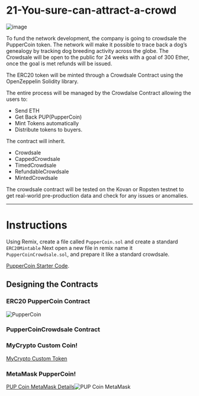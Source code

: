 # 21-You-sure-can-attract-a-crowd

![image](https://user-images.githubusercontent.com/70820754/110693550-cc787c80-81a4-11eb-9499-397eb2590a62.png)

To fund the network development, the company is going to crowdsale the PupperCoin token. The network will make it possible to trace back a dog’s genealogy by tracking dog breeding activity across the globe.  The Crowdsale will be open to the public for 24 weeks with a goal of 300 Ether, once the goal is met refunds will be issued. 

The ERC20 token will be minted through a Crowdsale Contract using the OpenZeppelin Solidity library.

The entire process will be managed by the Crowdalse Contract allowing the users to:
  * Send ETH
  * Get Back PUP(PupperCoin)
  * Mint Tokens automatically
  * Distribute tokens to buyers.
 
The contract will inherit. 
  * Crowdsale
  * CappedCrowdsale
  * TimedCrowdsale 
  * RefundableCrowdsale
  * MintedCrowdsale
  
The crowdsale contract will be tested on the Kovan or Ropsten testnet to get real-world pre-production data and check for any issues or anomalies.

---
# Instructions

Using Remix, create a file called `PupperCoin.sol` and create a standard `ERC20Mintable` Next open a new file in remix name it `PupperCoinCrowdsale.sol`, and prepare it like a standard crowdsale.

[PupperCoin Starter Code](https://github.com/kary2003/21-You-sure-can-attract-a-crowd/blob/main/PupperCoin.sol).

## Designing the Contracts

### ERC20 PupperCoin Contract

![PupperCoin](https://user-images.githubusercontent.com/70820754/110724136-715d7e80-81d2-11eb-9cfd-22f191f811bf.gif)

### PupperCoinCrowdsale Contract


### MyCrypto Custom Coin!

[MyCrypto Custom Token](https://user-images.githubusercontent.com/70820754/110724214-92be6a80-81d2-11eb-8fe7-cdf2985bec23.gif)

### MetaMask PupperCoin!
[PUP Coin MetaMask Details](https://user-images.githubusercontent.com/70820754/110724239-a4a00d80-81d2-11eb-984a-1d5e9423fb04.png)![PUP Coin MetaMask](https://user-images.githubusercontent.com/70820754/110724249-a964c180-81d2-11eb-8479-7320f0d91104.png)








